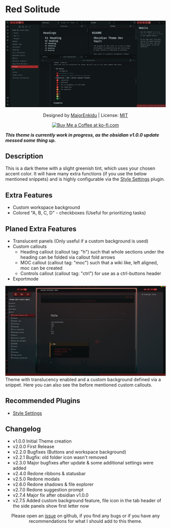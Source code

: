 # Red Solitude

![Screenshot](promo_screenshot.png)

<p align="center">
    Designed by
    <a href="https://github.com/MajorEnkidu">MajorEnkidu</a>
     | License:
    <a href="https://github.com/MajorEnkidu/red-solitude-vscode-theme/blob/main/LICENCE.md">MIT</a>
</p>

<p align="center">
    <a href='https://ko-fi.com/W7W1D5JTZ' target='_blank'>
        <img height='36' style='border:0px;height:36px;' src='https://cdn.ko-fi.com/cdn/kofi3.png?v=3' border='0' alt='Buy Me a Coffee at ko-fi.com' />
    </a>
</p>

**_This theme is currently work in progress, as the obsidian v1.0.0 update messed some thing up._**

## Description

This is a dark theme with a slight greenish tint, which uses your chosen accent color. It will have many extra functions (if you use the below mentioned snippets) and is highly configurable via the [Style Settings](https://github.com/mgmeyers/obsidian-style-settings) plugin.

## Extra Features

- Custom workspace background
- Colored "A, B, C, D" - checkboxes (Useful for prioritizing tasks)

## Planed Extra Features

- Translucent panels (Only useful if a custom background is used)
- Custom callouts
  - Heading callout (callout tag: "h") such that whole sections under the heading can be folded via callout fold arrows
  - MOC callout (callout tag: "moc") such that a wiki like, left aligned, moc can be created
  - Controls callout (callout tag: "ctrl") for use as a ctrl-buttons header
- Exportmode

![Screenshot](assets/img/custom_background_screenshot.png)
Theme with translucency enabled and a custom background defined via a snippet. Here you can also see the before mentioned custom callouts.

## Recommended Plugins

- [Style Settings](https://github.com/mgmeyers/obsidian-style-settings)

## Changelog

- v1.0.0 Initial Theme creation
- v2.0.0 First Release
- v2.2.0 Bugfixes (Buttons and workspace background)
- v2.2.1 Bugfix: old folder icon wasn't removed
- v2.3.0 Major bugfixes after update & some additional settings were added
- v2.4.0 Redone ribbons & statusbar
- v2.5.0 Redone modals
- v2.6.0 Redone shadows & file explorer
- v2.7.0 Redone suggestion prompt
- v2.7.4 Major fix after obsidian v1.0.0
- v2.7.5 Added custom background feature, file icon in the tab header of the side panels show first letter now

<p align="center">
    Please open an <a href="https://github.com/MajorEnkidu/red-solitude-obsidian-theme/issues">issue</a> on github, if you find any bugs or if you have any recommendations for what I should add to this theme.
</p>
